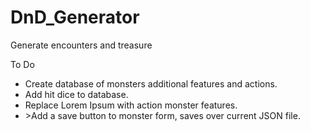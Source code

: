 # DnD_Generator
Generate encounters and treasure

To Do

<ul>
<li>Create database of monsters additional features and actions.</li>
<li>Add hit dice to database.</li>
<li>Replace Lorem Ipsum with action monster features.</li>
<li>>Add a save button to monster form, saves over current JSON file.</li>
</ul>
